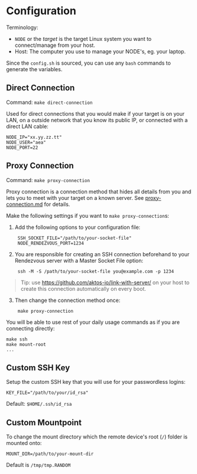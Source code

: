 # Configuration 

Terminology: 

* `NODE` or the *target* is the target Linux system you want to connect/manage from your host. 
* Host: The computer you use to manage your NODE's, eg. your laptop.

Since the `config.sh` is sourced, you can use any `bash` commands to generate the variables.

## Direct Connection 

Command: `make direct-connection`

Used for direct connections that you would make if your target is on your LAN, on a outside network that you know its public IP, or connected with a direct LAN cable:

    NODE_IP="xx.yy.zz.tt"
    NODE_USER="aea"
    NODE_PORT=22


## Proxy Connection

Command: `make proxy-connection`

Proxy connection is a connection method that hides all details from you and lets you to meet with your target on a known server. See [proxy-connection.md](./proxy-connection.md) for details.

Make the following settings if you want to `make proxy-connection`s: 

1. Add the following options to your configuration file:

        SSH_SOCKET_FILE="/path/to/your-socket-file"
        NODE_RENDEZVOUS_PORT=1234


2. You are responsible for creating an SSH connection beforehand to your Rendezvous server with a Master Socket File option: 

        ssh -M -S /path/to/your-socket-file you@example.com -p 1234
    
 > Tip: use https://github.com/aktos-io/link-with-server/ on your host to create this connection automatically on every boot.


3. Then change the connection method once: 

        make proxy-connection     
    
    
You will be able to use rest of your daily usage commands as if you are connecting directly: 

    make ssh
    make mount-root 
    ...


## Custom SSH Key

Setup the custom SSH key that you will use for your passwordless logins:

    KEY_FILE="/path/to/your/id_rsa"

Default: `$HOME/.ssh/id_rsa`

## Custom Mountpoint

To change the mount directory which the remote device's root (`/`) folder is mounted onto:

    MOUNT_DIR=/path/to/your-mount-dir

Default is `/tmp/tmp.RANDOM`

